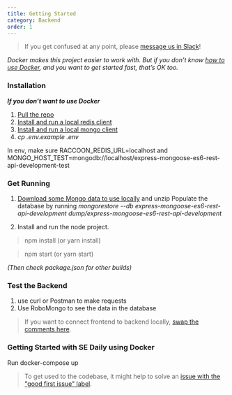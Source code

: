 ```yaml
---
title: Getting Started
category: Backend
order: 1
---
```


>If you get confused at any point, please [message us in Slack](http://softwaredaily.herokuapp.com/)!

_Docker makes this project easier to work with. But if you don’t know [how to use Docker](https://www.digitalocean.com/community/tutorials/how-to-install-and-use-docker-getting-started), and you want to get started fast, that’s OK too._

### Installation ###

***If you don’t want to use Docker***
1. [Pull the repo](https://github.com/SoftwareEngineeringDaily/software-engineering-daily-api)
2. [Install and run a local redis client](https://redis.io/topics/quickstart)
3. [Install and run a local mongo client](https://docs.mongodb.com/manual/tutorial/install-mongodb-on-os-x/)
4. _cp .env.example .env_

In env, make sure RACCOON_REDIS_URL=localhost and MONGO_HOST_TEST=mongodb://localhost/express-mongoose-es6-rest-api-development-test

### Get Running ###

1. [Download some Mongo data to use locally](https://www.dropbox.com/s/3fz8coiy9osrwhn/dump.zip?dl=0) and unzip
Populate the database by running _mongorestore --db  express-mongoose-es6-rest-api-development dump/express-mongoose-es6-rest-api-development_

2. Install and run the node project.

>npm install (or yarn install)

>npm start (or yarn start)

_(Then check package.json for other builds)_

### Test the Backend ###

1. use curl or Postman to make requests
2. Use RoboMongo to see the data in the database

>If you want to connect frontend to backend locally, [swap the comments here](https://github.com/SoftwareEngineeringDaily/sedaily-front-end/blob/master/src/store/actions/config.js).

### Getting Started with SE Daily using Docker
Run docker-compose up

> To get used to the codebase, it might help to solve an [issue with the "good first issue" label](https://github.com/SoftwareEngineeringDaily/software-engineering-daily-api/issues?q=is%3Aissue+is%3Aopen+label%3A%22good+first+issue%22).

